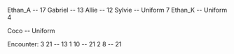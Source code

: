 Ethan_A -- 17
Gabriel -- 13
Allie -- 12
Sylvie -- Uniform 7
Ethan_K -- Uniform 4



Coco -- Uniform

Encounter:
3 21 -- 13
1 10 -- 21
2 8 -- 21
